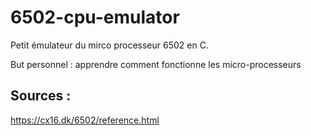 # 6502-cpu-emulator
Petit émulateur du mirco processeur 6502 en C.

But personnel : apprendre comment fonctionne les micro-processeurs

## Sources :
https://cx16.dk/6502/reference.html
